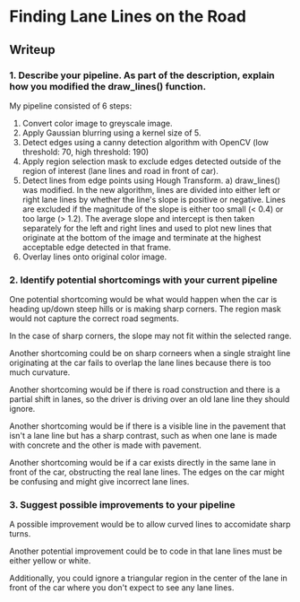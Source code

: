 # **Finding Lane Lines on the Road** 

## Writeup

### 1. Describe your pipeline. As part of the description, explain how you modified the draw_lines() function.

My pipeline consisted of 6 steps:
1) Convert color image to greyscale image.
2) Apply Gaussian blurring using a kernel size of 5.
3) Detect edges using a canny detection algorithm with OpenCV (low threshold: 70, high threshold: 190)
4) Apply region selection mask to exclude edges detected outside of the region of interest (lane lines and road in front of car).
5) Detect lines from edge points using Hough Transform.
  a) draw_lines() was modified.  In the new algorithm, lines are divided into either left or right lane lines by whether the line's slope is positive or negative.  Lines are excluded if the magnitude of the slope is either too small (< 0.4) or too large (> 1.2).  The average slope and intercept is then taken separately for the left and right lines and used to plot new lines that originate at the bottom of the image and terminate at the highest acceptable edge detected in that frame.
6) Overlay lines onto original color image.

### 2. Identify potential shortcomings with your current pipeline


One potential shortcoming would be what would happen when the car is heading up/down steep hills or is making sharp corners.  The region mask would not capture the correct road segments.

In the case of sharp corners, the slope may not fit within the selected range.

Another shortcoming could be on sharp corneers when a single straight line originating at the car fails to overlap the lane lines because there is too much curvature.

Another shortcoming would be if there is road construction and there is a partial shift in lanes, so the driver is driving over an old lane line they should ignore.

Another shortcoming would be if there is a visible line in the pavement that isn't a lane line but has a sharp contrast, such as when one lane is made with concrete and the other is made with pavement.

Another shortcoming would be if a car exists directly in the same lane in front of the car, obstructing the real lane lines.  The edges on the car might be confusing and might give incorrect lane lines.


### 3. Suggest possible improvements to your pipeline

A possible improvement would be to allow curved lines to accomidate sharp turns.

Another potential improvement could be to code in that lane lines must be either yellow or white.

Additionally, you could ignore a triangular region in the center of the lane in front of the car where you don't expect to see any lane lines.
